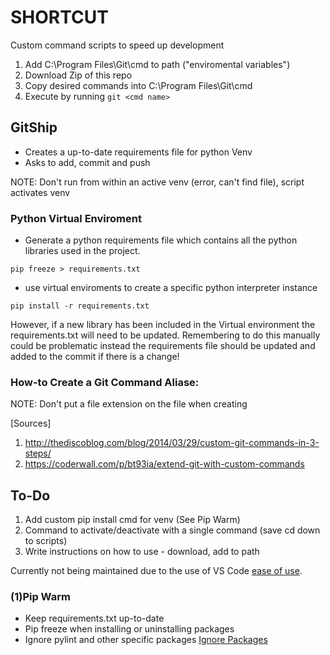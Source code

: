 # SHORTCUT
Custom command scripts to speed up development

1. Add C:\Program Files\Git\cmd to path ("enviromental variables")
2. Download Zip of this repo
3. Copy desired commands into C:\Program Files\Git\cmd
4. Execute by running ```git <cmd name>```

## GitShip

- Creates a up-to-date requirements file for python Venv
- Asks to add, commit and push

NOTE: Don't run from within an active venv (error, can't find file), script activates venv

### Python Virtual Enviroment
- Generate a python requirements file which contains all the python libraries used in the project.
```
pip freeze > requirements.txt
```
- use virtual enviroments to create a specific python interpreter instance
```
pip install -r requirements.txt
```

However, if a new library has been included in the Virtual environment the requirements.txt will need to be updated. Remembering to do this manually could be problematic instead the requirements file should be updated and added to the commit if there is a change!

### How-to Create a Git Command Aliase:
NOTE: Don't put a file extension on the file when creating

[Sources]
1. http://thediscoblog.com/blog/2014/03/29/custom-git-commands-in-3-steps/
2. https://coderwall.com/p/bt93ia/extend-git-with-custom-commands


## To-Do
1. Add custom pip install cmd for venv (See Pip Warm)
2. Command to activate/deactivate with a single command (save cd down to scripts)
3. Write instructions on how to use - download, add to path

Currently not being maintained due to the use of VS Code [ease of use](https://code.visualstudio.com/docs/python/environments).

### (1)Pip Warm
* Keep requirements.txt up-to-date
* Pip freeze when installing or uninstalling packages
* Ignore pylint and other specific packages
[Ignore Packages](https://stackoverflow.com/questions/23640182/ignore-certain-packages-and-their-dependencies-with-pip-freeze)
